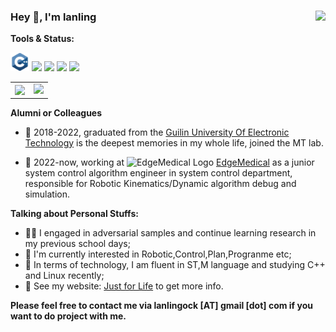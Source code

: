 ### Hey 👋, I'm lanling   <img align="right" src="https://visitor-badge.laobi.icu/badge?page_id=fengchangt.fengchangt">

<!--[ <br />](https://weibo.com/u/6600574650) -->
<!-- -  Youth begins in 2010 and ends in 2022;-->

<!-- <br /> -->

**Tools & Status:**

<code><img height="30" src="https://raw.githubusercontent.com/github/explore/80688e429a7d4ef2fca1e82350fe8e3517d3494d/topics/cpp/cpp.png"></code>
<code><img height="30" src="https://upload.wikimedia.org/wikipedia/commons/2/2d/Breezeicons-apps-48-matlab.svg"></code>
<code><img height="30" src="https://upload.wikimedia.org/wikipedia/commons/thumb/c/c3/Python-logo-notext.svg/220px-Python-logo-notext.svg.png"></code>
<code><img height="30" src="https://www.qt.io/hubfs/qt-design-system/assets/logos/qt-logo.svg"></code>
<code><img height="30" src="https://upload.wikimedia.org/wikipedia/commons/5/51/Logo_TwinCAT.png"></code>

<table cellspacing="0" cellpadding="0">
  <tr align="center" valign="middle">
    <td><img align="left" src="https://github-readme-stats.vercel.app/api?username=fengchangt&count_private=true"></td>
    <td><img  src="https://github-readme-streak-stats.herokuapp.com?user=fengchangt"></td>
  </tr>
</table>


**Alumni or Colleagues**

- :rowboat: 2018-2022, graduated from the [ Guilin University Of Electronic Technology](https://www.guet.edu.cn/) is the deepest memories in my whole life, joined the MT lab.
  
- :speedboat: 2022-now, working at <img height="25" align="top" src="https://www.icloudnews.net/uploadfile/20220824/202208241154494386.png" alt="EdgeMedical Logo"> [EdgeMedical](http://www.edgemed.cn/) as a junior system control algorithm engineer in system control department, responsible for Robotic Kinematics/Dynamic algorithm debug and simulation.
  
**Talking about Personal Stuffs:**

- 👨‍💻 I engaged in adversarial samples and continue learning research in my previous school days;
- 🌱 I'm currently interested in Robotic,Control,Plan,Progranme etc;
- 🤔 In terms of technology, I am fluent in ST,M language and studying C++ and Linux recently;
- 📝 See my website: [Just for Life](https://fengchangt.github.io) to get more info.

<!-- ![](profile-3d-contrib/profile-south-season-animate.svg)-->

**Please feel free to contact me via lanlingock [AT] gmail [dot] com if you want to do project with me.**

